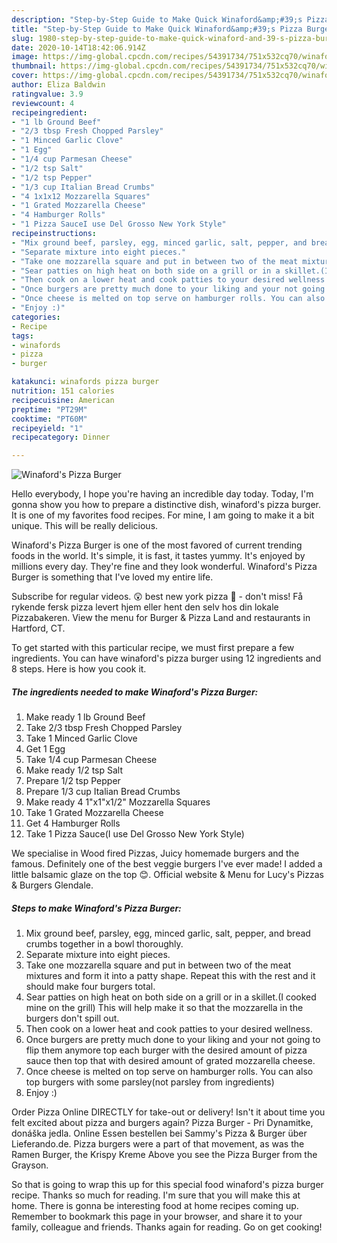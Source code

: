 ```yaml
---
description: "Step-by-Step Guide to Make Quick Winaford&amp;#39;s Pizza Burger"
title: "Step-by-Step Guide to Make Quick Winaford&amp;#39;s Pizza Burger"
slug: 1980-step-by-step-guide-to-make-quick-winaford-and-39-s-pizza-burger
date: 2020-10-14T18:42:06.914Z
image: https://img-global.cpcdn.com/recipes/54391734/751x532cq70/winafords-pizza-burger-recipe-main-photo.jpg
thumbnail: https://img-global.cpcdn.com/recipes/54391734/751x532cq70/winafords-pizza-burger-recipe-main-photo.jpg
cover: https://img-global.cpcdn.com/recipes/54391734/751x532cq70/winafords-pizza-burger-recipe-main-photo.jpg
author: Eliza Baldwin
ratingvalue: 3.9
reviewcount: 4
recipeingredient:
- "1 lb Ground Beef"
- "2/3 tbsp Fresh Chopped Parsley"
- "1 Minced Garlic Clove"
- "1 Egg"
- "1/4 cup Parmesan Cheese"
- "1/2 tsp Salt"
- "1/2 tsp Pepper"
- "1/3 cup Italian Bread Crumbs"
- "4 1x1x12 Mozzarella Squares"
- "1 Grated Mozzarella Cheese"
- "4 Hamburger Rolls"
- "1 Pizza SauceI use Del Grosso New York Style"
recipeinstructions:
- "Mix ground beef, parsley, egg, minced garlic, salt, pepper, and bread crumbs together in a bowl thoroughly."
- "Separate mixture into eight pieces."
- "Take one mozzarella square and put in between two of the meat mixtures and form it into a patty shape. Repeat this with the rest and it should make four burgers total."
- "Sear patties on high heat on both side on a grill or in a skillet.(I cooked mine on the grill) This will help make it so that the mozzarella in the burgers don&#39;t spill out."
- "Then cook on a lower heat and cook patties to your desired wellness."
- "Once burgers are pretty much done to your liking and your not going to flip them anymore top each burger with the desired amount of pizza sauce then top that with desired amount of grated mozzarella cheese."
- "Once cheese is melted on top serve on hamburger rolls. You can also top burgers with some parsley(not parsley from ingredients)"
- "Enjoy :)"
categories:
- Recipe
tags:
- winafords
- pizza
- burger

katakunci: winafords pizza burger 
nutrition: 151 calories
recipecuisine: American
preptime: "PT29M"
cooktime: "PT60M"
recipeyield: "1"
recipecategory: Dinner

---
```



![Winaford&#39;s Pizza Burger](https://img-global.cpcdn.com/recipes/54391734/751x532cq70/winafords-pizza-burger-recipe-main-photo.jpg)

Hello everybody, I hope you're having an incredible day today. Today, I'm gonna show you how to prepare a distinctive dish, winaford&#39;s pizza burger. It is one of my favorites food recipes. For mine, I am going to make it a bit unique. This will be really delicious.

Winaford&#39;s Pizza Burger is one of the most favored of current trending foods in the world. It's simple, it is fast, it tastes yummy. It's enjoyed by millions every day. They're fine and they look wonderful. Winaford&#39;s Pizza Burger is something that I've loved my entire life.

Subscribe for regular videos. 😲 best new york pizza 🍕 - don&#39;t miss! Få rykende fersk pizza levert hjem eller hent den selv hos din lokale Pizzabakeren. View the menu for Burger &amp; Pizza Land and restaurants in Hartford, CT.


To get started with this particular recipe, we must first prepare a few ingredients. You can have winaford&#39;s pizza burger using 12 ingredients and 8 steps. Here is how you cook it.

<!--inarticleads1-->

##### The ingredients needed to make Winaford&#39;s Pizza Burger:

1. Make ready 1 lb Ground Beef
1. Take 2/3 tbsp Fresh Chopped Parsley
1. Take 1 Minced Garlic Clove
1. Get 1 Egg
1. Take 1/4 cup Parmesan Cheese
1. Make ready 1/2 tsp Salt
1. Prepare 1/2 tsp Pepper
1. Prepare 1/3 cup Italian Bread Crumbs
1. Make ready 4 1&#34;x1&#34;x1/2&#34; Mozzarella Squares
1. Take 1 Grated Mozzarella Cheese
1. Get 4 Hamburger Rolls
1. Take 1 Pizza Sauce(I use Del Grosso New York Style)


We specialise in Wood fired Pizzas, Juicy homemade burgers and the famous. Definitely one of the best veggie burgers I&#39;ve ever made! I added a little balsamic glaze on the top 😊. Official website &amp; Menu for Lucy&#39;s Pizzas &amp; Burgers Glendale. 

<!--inarticleads2-->

##### Steps to make Winaford&#39;s Pizza Burger:

1. Mix ground beef, parsley, egg, minced garlic, salt, pepper, and bread crumbs together in a bowl thoroughly.
1. Separate mixture into eight pieces.
1. Take one mozzarella square and put in between two of the meat mixtures and form it into a patty shape. Repeat this with the rest and it should make four burgers total.
1. Sear patties on high heat on both side on a grill or in a skillet.(I cooked mine on the grill) This will help make it so that the mozzarella in the burgers don&#39;t spill out.
1. Then cook on a lower heat and cook patties to your desired wellness.
1. Once burgers are pretty much done to your liking and your not going to flip them anymore top each burger with the desired amount of pizza sauce then top that with desired amount of grated mozzarella cheese.
1. Once cheese is melted on top serve on hamburger rolls. You can also top burgers with some parsley(not parsley from ingredients)
1. Enjoy :)


Order Pizza Online DIRECTLY for take-out or delivery! Isn&#39;t it about time you felt excited about pizza and burgers again? Pizza Burger - Pri Dynamitke, donáška jedla. Online Essen bestellen bei Sammy&#39;s Pizza &amp; Burger über Lieferando.de. Pizza burgers were a part of that movement, as was the Ramen Burger, the Krispy Kreme Above you see the Pizza Burger from the Grayson. 

So that is going to wrap this up for this special food winaford&#39;s pizza burger recipe. Thanks so much for reading. I'm sure that you will make this at home. There is gonna be interesting food at home recipes coming up. Remember to bookmark this page in your browser, and share it to your family, colleague and friends. Thanks again for reading. Go on get cooking!
